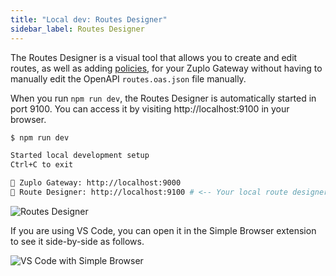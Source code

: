 ```yaml
---
title: "Local dev: Routes Designer"
sidebar_label: Routes Designer
---
```


The Routes Designer is a visual tool that allows you to create and edit routes,
as well as adding [policies](../policies), for your Zuplo Gateway without having
to manually edit the OpenAPI `routes.oas.json` file manually.

When you run `npm run dev`, the Routes Designer is automatically started in
port 9100. You can access it by visiting http://localhost:9100 in your browser.

```sh
$ npm run dev

Started local development setup
Ctrl+C to exit

🚀 Zuplo Gateway: http://localhost:9000
📘 Route Designer: http://localhost:9100 # <-- Your local route designer
```

![Routes Designer](https://cdn.zuplo.com/assets/8108441d-5d60-4ff6-9b1b-2791f9a971f5.png)

If you are using VS Code, you can open it in the Simple Browser extension to see
it side-by-side as follows.

![VS Code with Simple Browser](https://cdn.zuplo.com/assets/1a3594c1-18a1-4416-b7c7-05585b253dca.png)
